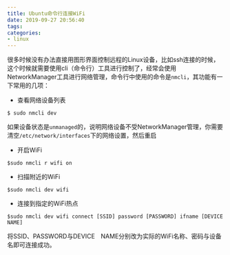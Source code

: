 ```yaml
---
title: Ubuntu命令行连接WiFi
date: 2019-09-27 20:56:40
tags:
categories:
- linux
---
```

很多时候没有办法直接用图形界面控制远程的Linux设备，比如ssh连接的时候，这个时候就需要使用cli（命令行）工具进行控制了，经常会使用NetworkManager工具进行网络管理，命令行中使用的命令是`nmcli`，其功能有一下常用的几项：
* 查看网络设备列表
```
$ sudo nmcli dev
```
如果设备状态是`unmanaged`的，说明网络设备不受NetworkManager管理，你需要清空`/etc/network/interfaces`下的网络设置，然后重启
* 开启WiFi
```
$sudo nmcli r wifi on
```
* 扫描附近的WiFi
```
$sudo nmcli dev wifi
```
* 连接到指定的WiFi热点
```
$sudo nmcli dev wifi connect [SSID] password [PASSWORD] ifname [DEVICE NAME]
```
将SSID、PASSWORD与DEVICE　NAME分别改为实际的WiFi名称、密码与设备名即可连接成功。